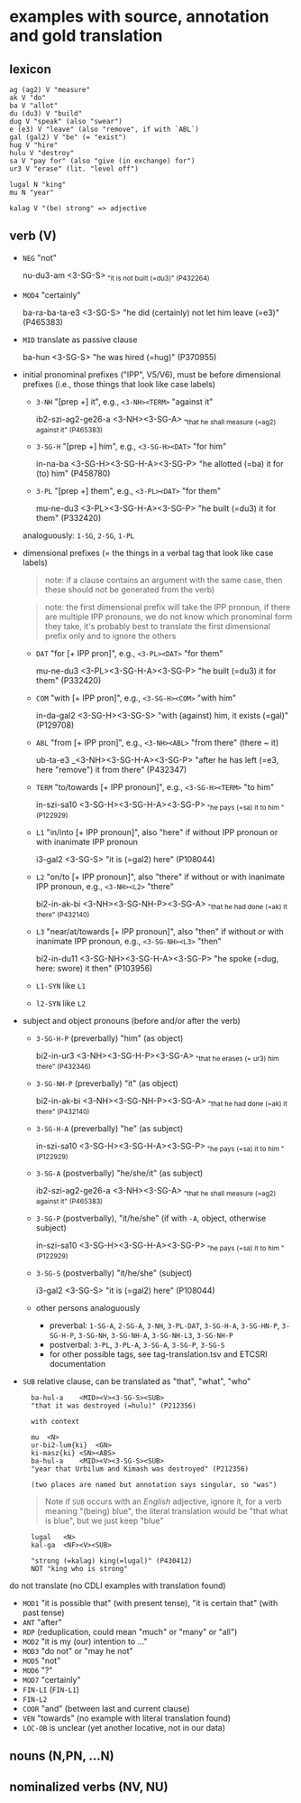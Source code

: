 # examples with source, annotation and gold translation

## lexicon

	ag (ag2) V "measure"
	ak V "do"
	ba V "allot"
	du (du3) V "build"
	dug V "speak" (also "swear")
	e (e3) V "leave" (also "remove", if with `ABL`)
	gal (gal2) V "be" (= "exist")
	hug V "hire"
	hulu V "destroy"
	sa V "pay for" (also "give (in exchange) for")
	ur3 V "erase" (lit. "level off")

	lugal N "king"
	mu N "year"

	kalag V "(be) strong" => adjective

## verb (V)

- `NEG` "not"

	nu-du3-am	<NEG><V><3-SG-S><SUB><COP-3-SG>
	"it is not built (=du3)" (P432264)

- `MOD4` "certainly"

	ba-ra-ba-ta-e3	<MOD4><MID><ABL><V><3-SG-S>
	"he did (certainly) not let him leave (=e3)" (P465383)

- `MID` translate as passive clause

	ba-hun  <MID><V><3-SG-S> 
	"he was hired (=hug)" (P370955)

- initial pronominal prefixes ("IPP", V5/V6), must be before dimensional prefixes (i.e., those things that look like case labels)
	
	- `3-NH` "[prep +] it", e.g., `<3-NH><TERM>` "against it"

		ib2-szi-ag2-ge26-a <FIN><3-NH><TERM><V><3-SG-A><SUB>
		"that he shall measure (=ag2) against it" (P465383)

	- `3-SG-H` "[prep +] him", e.g., `<3-SG-H><DAT>` "for him"

		in-na-ba <FIN><3-SG-H><DAT><3-SG-H-A><V><3-SG-P> 
		"he allotted (=ba) it for (to) him" (P458780)

	- `3-PL` "[prep +] them", e.g., `<3-PL><DAT>` "for them"

		mu-ne-du3  <VEN><3-PL><DAT><3-SG-H-A><V><3-SG-P>
		"he built (=du3) it for them" (P332420)

	analoguously: `1-SG`, `2-SG`, `1-PL`

- dimensional prefixes (= the things in a verbal tag that look like case labels)

	> note: if a clause contains an argument with the same case, then these should not be generated from the verb)

	> note: the first dimensional prefix will take the IPP pronoun, if there are multiple IPP pronouns, we do not know which pronominal form they take, it's probably best to translate the first dimensional prefix only and to ignore the others

	- `DAT` "for [+ IPP pron]", e.g., `<3-PL><DAT>` "for them"

		mu-ne-du3  <VEN><3-PL><DAT><3-SG-H-A><V><3-SG-P>
		"he built (=du3) it for them" (P332420)

	- `COM` "with [+ IPP pron]", e.g., `<3-SG-H><COM>` "with him"

		in-da-gal2      <FIN><3-SG-H><COM><V><3-SG-S>
		"with (against) him, it exists (=gal)" (P129708)

	- `ABL` "from [+ IPP pron]", e.g., `<3-NH><ABL>` "from there" (there ~ it)

		ub-ta-e3        _<ANT><3-NH><ABL><3-SG-H-A><V><3-SG-P>
		"after he has left (=e3, here "remove") it from there" (P432347)

	- `TERM` "to/towards [+ IPP pronoun]", e.g., `<3-SG-H><TERM>` "to him"
		
		in-szi-sa10 <FIN><3-SG-H><TERM><3-SG-H-A><V><3-SG-P><SUB>
		"he pays (=sa) it to him " (P122929)

	- `L1` "in/into [+ IPP pronoun]", also "here" if without IPP pronoun or with inanimate IPP pronoun
	
		i3-gal2 <FIN><L1><V><3-SG-S>
		"it is (=gal2) here" (P108044)

	- `L2` "on/to [+ IPP pronoun]", also "there" if without or with inanimate IPP pronoun, e.g., `<3-NH><L2>` "there"

		bi2-in-ak-bi	<3-NH><L2><3-SG-NH-P><V><3-SG-A><SUB>
		"that he had done (=ak) it there" (P432140)

	- `L3` "near/at/towards [+ IPP pronoun]", also "then" if without or with inanimate IPP pronoun, e.g., `<3-SG-NH><L3>` "then"

		bi2-in-du11     <3-SG-NH><L3><3-SG-H-A><V><3-SG-P> 
		"he spoke (=dug, here: swore) it then" (P103956)

	- `L1-SYN` like `L1`
	- `l2-SYN` like `L2`

- subject and object pronouns (before and/or after the verb)

	- `3-SG-H-P` (preverbally) "him" (as object)

		bi2-in-ur3  <3-NH><L2><3-SG-H-P><V><3-SG-A><SUB>
		"that he erases (= ur3) him there" (P432346)

	- `3-SG-NH-P` (preverbally) "it" (as object)
		
		bi2-in-ak-bi	<3-NH><L2><3-SG-NH-P><V><3-SG-A><SUB>
		"that he had done (=ak) it there" (P432140)

	- `3-SG-H-A` (preverbally) "he" (as subject)
		
		in-szi-sa10 <FIN><3-SG-H><TERM><3-SG-H-A><V><3-SG-P><SUB>
		"he pays (=sa) it to him " (P122929)
	
	- `3-SG-A` (postverbally) "he/she/it" (as subject)

		ib2-szi-ag2-ge26-a <FIN><3-NH><TERM><V><3-SG-A><SUB>
		"that he shall measure (=ag2) against it" (P465383)

	- `3-SG-P` (postverbally), "it/he/she" (if with `-A`, object, otherwise subject)

		in-szi-sa10 <FIN><3-SG-H><TERM><3-SG-H-A><V><3-SG-P><SUB>
		"he pays (=sa) it to him " (P122929)

	- `3-SG-S` (postverbally) "it/he/she" (subject)

		i3-gal2 <FIN><L1><V><3-SG-S>
		"it is (=gal2) here" (P108044)


	- other persons analoguously 

		-	 preverbal: `1-SG-A`, `2-SG-A`, `3-NH`, `3-PL-DAT`, `3-SG-H-A`, `3-SG-HN-P`, `3-SG-H-P`, `3-SG-NH`, `3-SG-NH-A`, `3-SG-NH-L3`, `3-SG-NH-P`
		- postverbal: `3-PL`, `3-PL-A`, `3-SG-A`, `3-SG-P`, `3-SG-S`
		- for other possible tags, see tag-translation.tsv and ETCSRI documentation

- `SUB` relative clause, can be translated as "that", "what", "who"


		ba-hul-a	<MID><V><3-SG-S><SUB>
		"that it was destroyed (=hulu)" (P212356)

		with context

		mu	<N>
		ur-bi2-lum{ki}	<GN>
		ki-masz{ki}	<SN><ABS>
		ba-hul-a	<MID><V><3-SG-S><SUB>
		"year that Urbilum and Kimash was destroyed" (P212356)

		(two places are named but annotation says singular, so "was")

	> Note if `SUB` occurs with an *English* adjective, ignore it, for a verb meaning "(being) blue", the literal translation would be "that what is blue", but we just keep "blue"

		lugal	<N>
		kal-ga	<NF><V><SUB>

		"strong (=kalag) king(=lugal)" (P430412)
		NOT "king who is strong"


do not translate (no CDLI examples with translation found)
- `MOD1` "it is possible that" (with present tense), "it is certain that" (with past tense)
- `ANT` "after"
- `RDP` (reduplication, could mean "much" or "many" or "all")
- `MOD2` "it is my (our) intention to ..."
- `MOD3` "do not" or "may he not"
- `MOD5` "not"
- `MOD6` "?"
- `MOD7` "certainly"
- `FIN-LI` (`FIN-L1`)
- `FIN-L2`
- `COOR` "and" (between last and current clause)
- `VEN` "towards" (no example with literal translation found)
- `LOC-OB` is unclear (yet another locative, not in our data)

## nouns (N,PN, ...N)

## nominalized verbs (NV, NU)